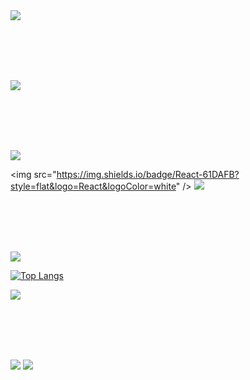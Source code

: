 <img src="https://capsule-render.vercel.app/api?type=slice&color=ff0000&height=300&section=header&text=Asi%20Hub&rotate=20&fontSize=70&fontAlign=75&fontAlignY=15&fontColor=ffffff&animation=blink" />

<br><br><br><br>

<img src="https://capsule-render.vercel.app/api?type=rect&color=ffffff&height=80&section=header&text=Thanks%20for%20visiting%20my%20hub&rotate=0&fontSize=30&fontAlign=22&fontAlignY=50&fontColor=ff0000&animation=fadeIn" />


<br><br><br><br>


<img src="https://capsule-render.vercel.app/api?type=rect&color=ff0000&height=80&section=header&text=Skills&rotate=0&fontSize=30&fontAlign=8&fontAlignY=50&fontColor=ffffff&animation=fadeIn" />

<img src="https://img.shields.io/badge/React-61DAFB?style=flat&logo=React&logoColor=white" />
<img src="https://img.shields.io/badge/JavaScript-F7DF1E?style=flat-square&logo=JavaScript&logoColor=white" />


<br><br><br><br>


<img src="https://capsule-render.vercel.app/api?type=rect&color=ff0000&height=80&section=header&text=Use%20Language&rotate=0&fontSize=30&fontAlign=15&fontAlignY=50&fontColor=ffffff&animation=fadeIn" />

[![Top Langs](https://github-readme-stats.vercel.app/api/top-langs/?username=Hanui-Asi&title_color=ff0000&text_color=909090&border_color=ff0000&border_radius=null)](https://github.com/anuraghazra/github-readme-stats)


<img src="https://github-readme-stats.vercel.app/api?username=Hanui-Asi&show_icons=true&include_all_commits&title_color=ff0000&icon_color=ff0000&text_color=909090&border_color=ff0000&border_radius=null&custom_title=Asi%20GitHub%20Stats" />


<br><br><br><br>


<img src="https://capsule-render.vercel.app/api?type=rect&color=ff0000&height=80&section=header&text=My%20GitHub%20Visitors&rotate=0&fontSize=30&fontAlign=19.3&fontAlignY=50&fontColor=ffffff&animation=fadeIn" />

<a href="https://hits.seeyoufarm.com">
  <img src="https://hits.seeyoufarm.com/api/count/incr/badge.svg?url=https%3A%2F%2Fgithub.com%2FHanui-Asi&count_bg=%23FF0000&title_bg=%23FF0000&icon=riotgames.svg&icon_color=%23FFFFFF&title=Hanui-Asi&edge_flat=false" />
</a>
